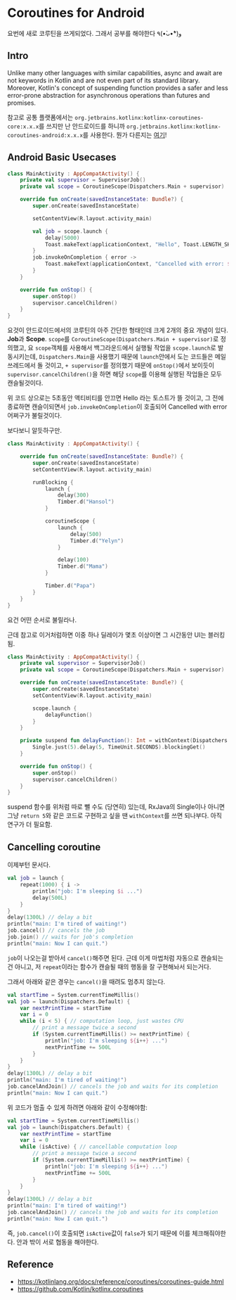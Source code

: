 # Coroutines for Android

요번에 새로 코루틴을 쓰게되었다. 그래서 공부를 해야한다 ٩(•̀ᴗ•́*)و

## Intro

Unlike many other languages with similar capabilities, async and await are not keywords in Kotlin and are not even part of its standard library. Moreover, Kotlin's concept of suspending function provides a safer and less error-prone abstraction for asynchronous operations than futures and promises.

참고로 공통 플랫폼에서는 `org.jetbrains.kotlinx:kotlinx-coroutines-core:x.x.x`를 쓰지만 난 안드로이드를 하니까 `org.jetbrains.kotlinx:kotlinx-coroutines-android:x.x.x`를 사용한다.
뭔가 다른지는 [여기](https://github.com/Kotlin/kotlinx.coroutines#android)!

## Android Basic Usecases

```kotlin
class MainActivity : AppCompatActivity() {
    private val supervisor = SupervisorJob()
    private val scope = CoroutineScope(Dispatchers.Main + supervisor)

    override fun onCreate(savedInstanceState: Bundle?) {
        super.onCreate(savedInstanceState)

        setContentView(R.layout.activity_main)

        val job = scope.launch {
            delay(5000)
            Toast.makeText(applicationContext, "Hello", Toast.LENGTH_SHORT).show()
        }
        job.invokeOnCompletion { error ->
            Toast.makeText(applicationContext, "Cancelled with error: ${error?.cause}", Toast.LENGTH_SHORT).show()
        }
    }

    override fun onStop() {
        super.onStop()
        supervisor.cancelChildren()
    }
}
```

요것이 안드로이드에서의 코루틴의 아주 간단한 형태인데 크게 2개의 중요 개념이 있다. **Job**과 **Scope**.
`scope`를 `CoroutineScope(Dispatchers.Main + supervisor)`로 정의했고, 요 `scope`객체를 사용해서 백그라운드에서 실행될 작업을 `scope.launch`로 발동시키는데,
`Dispatchers.Main`을 사용했기 때문에 `launch`안에서 도는 코드들은 메일 쓰레드에서 돌 것이고, `+ supervisor`를 정의했기 때문에
`onStop()`에서 보이듯이 `supervisor.cancelChildren()`을 하면 해당 `scope`를 이용해 실행된 작업들은 모두 캔슬될것이다.

위 코드 상으로는 5초동안 액티비티를 안끄면 Hello 라는 토스트가 뜰 것이고, 그 전에 종료하면 캔슬이되면서 `job.invokeOnCompletion`이 호출되어 Cancelled with error 어쩌구가 불릴것이다.

보다보니 알듯하구만.

```kotlin
class MainActivity : AppCompatActivity() {

    override fun onCreate(savedInstanceState: Bundle?) {
        super.onCreate(savedInstanceState)
        setContentView(R.layout.activity_main)

        runBlocking {
            launch {
                delay(300)
                Timber.d("Hansol")
            }

            coroutineScope {
                launch {
                    delay(500)
                    Timber.d("Yelyn")
                }

                delay(100)
                Timber.d("Mama")
            }

            Timber.d("Papa")
        }
    }
}
```

요건 어떤 순서로 불릴라나.

근데 참고로 이거처럼하면 이중 하나 딜레이가 몇초 이상이면 그 시간동안 UI는 블러킹됨.

```kotlin
class MainActivity : AppCompatActivity() {
    private val supervisor = SupervisorJob()
    private val scope = CoroutineScope(Dispatchers.Main + supervisor)

    override fun onCreate(savedInstanceState: Bundle?) {
        super.onCreate(savedInstanceState)
        setContentView(R.layout.activity_main)

        scope.launch {
            delayFunction()
        }
    }

    private suspend fun delayFunction(): Int = withContext(Dispatchers.IO) {
        Single.just(5).delay(5, TimeUnit.SECONDS).blockingGet()
    }

    override fun onStop() {
        super.onStop()
        supervisor.cancelChildren()
    }
}
```

suspend 함수를 위처럼 따로 뺄 수도 (당연히) 있는데, RxJava의 Single이나 아니면 그냥 `return 5`와 같은 코드로 구현하고 싶을 땐
`withContext`를 쓰면 되나부다. 아직 연구가 더 필요함.

## Cancelling coroutine

이제부턴 문서다.

```kotlin
val job = launch {
    repeat(1000) { i ->
        println("job: I'm sleeping $i ...")
        delay(500L)
    }
}
delay(1300L) // delay a bit
println("main: I'm tired of waiting!")
job.cancel() // cancels the job
job.join() // waits for job's completion 
println("main: Now I can quit.")
```

`job`이 나오는걸 받아서 `cancel()`해주면 된다. 근데 이게 마법처럼 자동으로 캔슬되는건 아니고, 저 `repeat`이라는 함수가 캔슬될 때의 행동을 잘 구현해놔서 되는거다.

그래서 아래와 같은 경우는 `cancel()`을 때려도 멈추지 않는다.

```kotlin
val startTime = System.currentTimeMillis()
val job = launch(Dispatchers.Default) {
    var nextPrintTime = startTime
    var i = 0
    while (i < 5) { // computation loop, just wastes CPU
        // print a message twice a second
        if (System.currentTimeMillis() >= nextPrintTime) {
            println("job: I'm sleeping ${i++} ...")
            nextPrintTime += 500L
        }
    }
}
delay(1300L) // delay a bit
println("main: I'm tired of waiting!")
job.cancelAndJoin() // cancels the job and waits for its completion
println("main: Now I can quit.")
```

위 코드가 멈출 수 있게 하려면 아래와 같이 수정해야함:

```kotlin
val startTime = System.currentTimeMillis()
val job = launch(Dispatchers.Default) {
    var nextPrintTime = startTime
    var i = 0
    while (isActive) { // cancellable computation loop
        // print a message twice a second
        if (System.currentTimeMillis() >= nextPrintTime) {
            println("job: I'm sleeping ${i++} ...")
            nextPrintTime += 500L
        }
    }
}
delay(1300L) // delay a bit
println("main: I'm tired of waiting!")
job.cancelAndJoin() // cancels the job and waits for its completion
println("main: Now I can quit.")
```

즉, `job.cancel()`이 호출되면 `isActive`값이 `false`가 되기 때문에 이를 체크해줘야한다. 안과 밖이 서로 협동을 해야한다.

## Reference

- https://kotlinlang.org/docs/reference/coroutines/coroutines-guide.html
- https://github.com/Kotlin/kotlinx.coroutines
